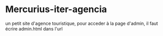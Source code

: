 # Mercurius-iter-agencia

un petit site d'agence touristique, pour acceder à la page d'admin, il faut écrire admin.html dans l'url
